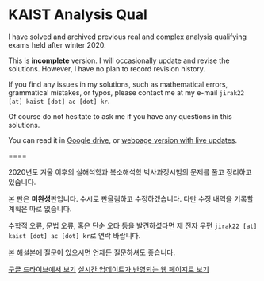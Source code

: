# KAIST Analysis Qual

I have solved and archived previous real and complex analysis qualifying exams held after winter 2020. 

This is **incomplete** version. I will occasionally update and revise the solutions. However, I have no plan to record revision history.

If you find any issues in my solutions, such as mathematical errors, grammatical mistakes, or typos, please contact me at my e-mail `jirak22 [at] kaist [dot] ac [dot] kr`.

Of course do not hesitate to ask me if you have any questions in this solutions.

You can read it in [Google drive](https://drive.google.com/file/d/16BE20fEagKVotwzWAsUpsUVDvdMgSTCP/view?usp=sharing), or [webpage version with live updates](https://html-preview.github.io/?url=https://github.com/hwangjingu/KAIST_Analysis_Qual/blob/main/Analysis_Qual.html).

====

2020년도 겨울 이후의 실해석학과 복소해석학 박사과정시험의 문제를 풀고 정리하고 있습니다. 

본 판은 **미완성**판입니다. 수시로 판올림하고 수정하겠습니다. 다만 수정 내역을 기록할 계획은 따로 없습니다.

수학적 오류, 문법 오류, 혹은 단순 오타 등을 발견하셨다면 제 전자 우편 `jirak22 [at] kaist [dot] ac [dot] kr`로 연락 바랍니다.

본 해설본에 질문이 있으시면 언제든 질문하셔도 좋습니다.

[구글 드라이브에서 보기](https://drive.google.com/file/d/16BE20fEagKVotwzWAsUpsUVDvdMgSTCP/view?usp=sharing) [실시간 업데이트가 반영되는 웹 페이지로 보기](https://html-preview.github.io/?url=https://github.com/hwangjingu/KAIST_Analysis_Qual/blob/main/Analysis_Qual.html)
